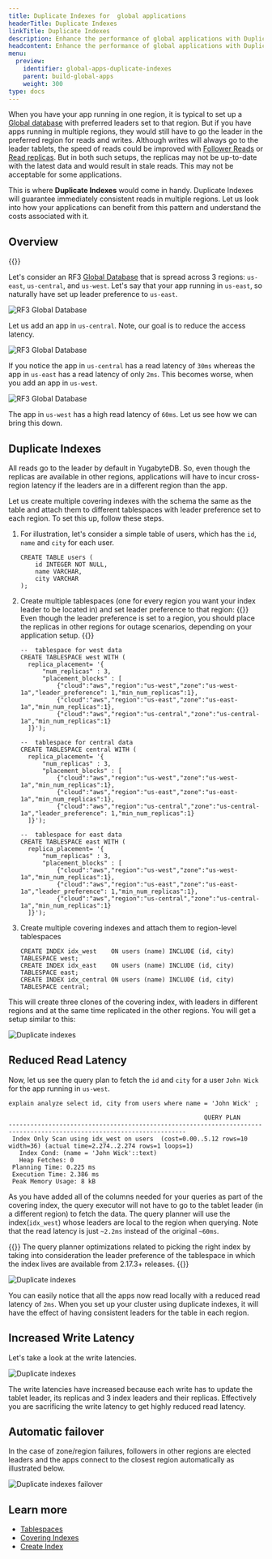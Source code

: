 ```yaml
---
title: Duplicate Indexes for  global applications
headerTitle: Duplicate Indexes
linkTitle: Duplicate Indexes
description: Enhance the performance of global applications with Duplicate Indexes
headcontent: Enhance the performance of global applications with Duplicate Indexes
menu:
  preview:
    identifier: global-apps-duplicate-indexes
    parent: build-global-apps
    weight: 300
type: docs
---
```


When you have your app running in one region, it is typical to set up a [Global database](../global-database) with preferred leaders set to that region. But if you have apps running in multiple regions, they would still have to go the leader in the preferred region for reads and writes. Although writes will always go to the leader tablets, the speed of reads could be improved with [Follower Reads](./follower-reads) or [Read replicas](./read-replicas). But in both such setups, the replicas may not be up-to-date with the latest data and would result in stale reads. This may not be acceptable for some applications.

This is where **Duplicate Indexes** would come in handy. Duplicate Indexes will guarantee immediately consistent reads in multiple regions. Let us look into how your applications can benefit from this pattern and understand the costs associated with it.

## Overview

{{<cluster-setup-tabs>}}

Let's consider an RF3 [Global Database](../global-database) that is spread across 3 regions: `us-east`, `us-central`, and `us-west`. Let's say that your app running in `us-east`, so naturally have set up leader preference to `us-east`.

![RF3 Global Database](/images/develop/global-apps/duplicate-indexes-global-database.png)

Let us add an app in `us-central`. Note, our goal is to reduce the access latency.

![RF3 Global Database](/images/develop/global-apps/duplicate-indexes-central-app.png)

If you notice the app in `us-central` has a read latency of `30ms` whereas the app in `us-east` has a read latency of only `2ms`. This becomes worse, when you add an app in `us-west`.

![RF3 Global Database](/images/develop/global-apps/duplicate-indexes-west-app.png)

The app in `us-west` has a high read latency of `60ms`. Let us see how we can bring this down.

## Duplicate Indexes

All reads go to the leader by default in YugabyteDB. So, even though the replicas are available in other regions, applications will have to incur cross-region latency if the leaders are in a different region than the app.

Let us create multiple covering indexes with the schema the same as the table and attach them to different tablespaces with leader preference set to each region. To set this up, follow these steps.

1. For illustration, let's consider a simple table of users, which has the `id`, `name` and `city` for each user.

      ```plpgsql
      CREATE TABLE users (
          id INTEGER NOT NULL,
          name VARCHAR,
          city VARCHAR
      );
      ```

1. Create multiple tablespaces (one for every region you want your index leader to be located in) and set leader preference to that region:
{{<note title="Note" >}}
Even though the leader preference is set to a region, you should place the replicas in other regions for outage scenarios, depending on your application setup.
{{</note>}}

      ```plpgsql
      --  tablespace for west data
      CREATE TABLESPACE west WITH (
        replica_placement= '{ 
            "num_replicas" : 3,
            "placement_blocks" : [ 
                {"cloud":"aws","region":"us-west","zone":"us-west-1a","leader_preference": 1,"min_num_replicas":1},
                {"cloud":"aws","region":"us-east","zone":"us-east-1a","min_num_replicas":1},
                {"cloud":"aws","region":"us-central","zone":"us-central-1a","min_num_replicas":1}
        ]}');

      --  tablespace for central data
      CREATE TABLESPACE central WITH (
        replica_placement= '{ 
            "num_replicas" : 3,
            "placement_blocks" : [ 
                {"cloud":"aws","region":"us-west","zone":"us-west-1a","min_num_replicas":1},
                {"cloud":"aws","region":"us-east","zone":"us-east-1a","min_num_replicas":1},
                {"cloud":"aws","region":"us-central","zone":"us-central-1a","leader_preference": 1,"min_num_replicas":1}
        ]}');

      --  tablespace for east data
      CREATE TABLESPACE east WITH (
        replica_placement= '{ 
            "num_replicas" : 3,
            "placement_blocks" : [ 
                {"cloud":"aws","region":"us-west","zone":"us-west-1a","min_num_replicas":1},
                {"cloud":"aws","region":"us-east","zone":"us-east-1a","leader_preference": 1,"min_num_replicas":1},
                {"cloud":"aws","region":"us-central","zone":"us-central-1a","min_num_replicas":1}
        ]}');
      ```

1. Create multiple covering indexes and attach them to region-level tablespaces

      ```plpgsql
      CREATE INDEX idx_west    ON users (name) INCLUDE (id, city) TABLESPACE west;
      CREATE INDEX idx_east    ON users (name) INCLUDE (id, city) TABLESPACE east;
      CREATE INDEX idx_central ON users (name) INCLUDE (id, city) TABLESPACE central;
      ```

This will create three clones of the covering index, with leaders in different regions and at the same time replicated in the other regions. You will get a setup similar to this:

![Duplicate indexes](/images/develop/global-apps/duplicate-indexes-create.png)

## Reduced Read Latency

Now, let us see the query plan to fetch the `id` and `city` for a user `John Wick` for the app running in `us-west`.

```plpgsql
explain analyze select id, city from users where name = 'John Wick' ;
```

```output
                                                      QUERY PLAN
-----------------------------------------------------------------------------------------------------------------------
 Index Only Scan using idx_west on users  (cost=0.00..5.12 rows=10 width=36) (actual time=2.274..2.274 rows=1 loops=1)
   Index Cond: (name = 'John Wick'::text)
   Heap Fetches: 0
 Planning Time: 0.225 ms
 Execution Time: 2.386 ms
 Peak Memory Usage: 8 kB
```

As you have added all of the columns needed for your queries as part of the covering index, the query executor will not have to go to the tablet leader (in a different region) to fetch the data. The query planner will use the index(`idx_west`) whose leaders are local to the region when querying. Note that the read latency is just `~2.2ms` instead of the original `~60ms`.

{{<note title="Note">}}
The query planner optimizations related to picking the right index by taking into consideration the leader preference of the tablespace in which the index lives are available from 2.17.3+ releases.
{{</note>}}

![Duplicate indexes](/images/develop/global-apps/duplicate-indexes-read-latencies.png)

You can easily notice that all the apps now read locally with a reduced read latency of `2ms`. When you set up your cluster using duplicate indexes, it will have the effect of having consistent leaders for the table in each region.

## Increased Write Latency

Let's take a look at the write latencies.

![Duplicate indexes](/images/develop/global-apps/duplicate-indexes-write-latencies.png)

The write latencies have increased because each write has to update the tablet leader, its replicas and 3 index leaders and their replicas. Effectively you are sacrificing the write latency to get highly reduced read latency.

## Automatic failover

In the case of zone/region failures, followers in other regions are elected leaders and the apps connect to the closest region automatically as illustrated below.

![Duplicate indexes failover](/images/develop/global-apps/duplicate-indexes-failover.png)

## Learn more

- [Tablespaces](../../../explore/ysql-language-features/going-beyond-sql/tablespaces/)
- [Covering Indexes](../../../explore/indexes-constraints/covering-index-ysql/)
- [Create Index](../../../api/ysql/the-sql-language/statements/ddl_create_index/)